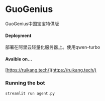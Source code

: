 # GuoGenius
GuoGenius中国宝宝特供版
#### Deployment
部署在阿里云轻量化服务器上。使用qwen-turbo
#### Avaible on...
[https://ruikang.tech/](https://ruikang.tech/)
### Running the bot
```
streamlit run agent.py
```

